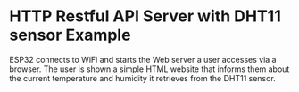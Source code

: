 # HTTP Restful API Server with DHT11 sensor Example
ESP32 connects to WiFi and starts the Web server a user accesses via a browser. The user is shown a simple HTML website that informs them about the current temperature and humidity  it retrieves from the DHT11 sensor.

